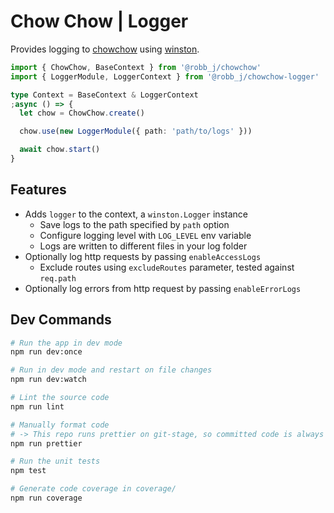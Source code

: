 # Chow Chow | Logger

Provides logging to [chowchow](https://github.com/robb-j/chowchow)
using [winston](https://npmjs.org/package/winston).

```ts
import { ChowChow, BaseContext } from '@robb_j/chowchow'
import { LoggerModule, LoggerContext } from '@robb_j/chowchow-logger'

type Context = BaseContext & LoggerContext
;async () => {
  let chow = ChowChow.create()

  chow.use(new LoggerModule({ path: 'path/to/logs' }))

  await chow.start()
}
```

## Features

- Adds `logger` to the context, a `winston.Logger` instance
  - Save logs to the path specified by `path` option
  - Configure logging level with `LOG_LEVEL` env variable
  - Logs are written to different files in your log folder
- Optionally log http requests by passing `enableAccessLogs`
  - Exclude routes using `excludeRoutes` parameter, tested against `req.path`
- Optionally log errors from http request by passing `enableErrorLogs`

## Dev Commands

```bash
# Run the app in dev mode
npm run dev:once

# Run in dev mode and restart on file changes
npm run dev:watch

# Lint the source code
npm run lint

# Manually format code
# -> This repo runs prettier on git-stage, so committed code is always formatted
npm run prettier

# Run the unit tests
npm test

# Generate code coverage in coverage/
npm run coverage
```
